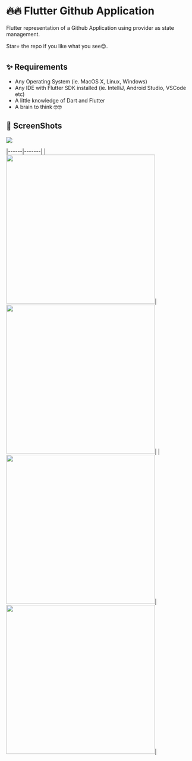 # 🔥🔥 Flutter Github Application
Flutter representation of a Github Application using provider as state management.

Star⭐ the repo if you like what you see😉.


## ✨ Requirements
* Any Operating System (ie. MacOS X, Linux, Windows)
* Any IDE with Flutter SDK installed (ie. IntelliJ, Android Studio, VSCode etc)
* A little knowledge of Dart and Flutter
* A brain to think 🤓🤓


## 📸 ScreenShots

<img src="screenshots/flutter_01.png"/>



|------|-------|
|<img src="screenshots/flutter_02.png" width="400">|<img src="screenshots/flutter_03.png" width="400">|
|<img src="screenshots/flutter_04.png" width="400">|<img src="screenshots/flutter_05.png" width="400">|







